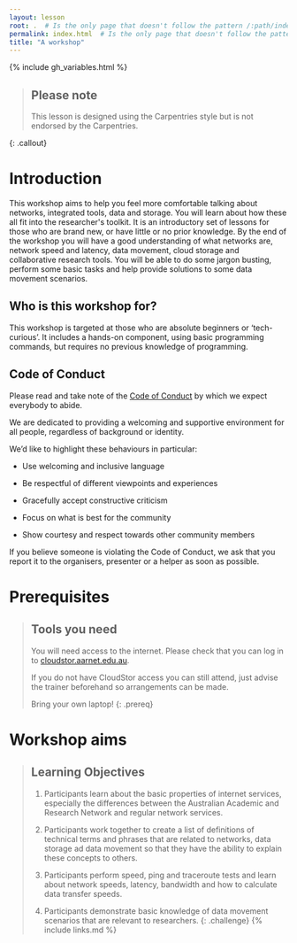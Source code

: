 ```yaml
---
layout: lesson
root: .  # Is the only page that doesn't follow the pattern /:path/index.html
permalink: index.html  # Is the only page that doesn't follow the pattern /:path/index.html
title: "A workshop"
---
```

{% include gh_variables.html %}

> ## Please note
>
> This lesson is designed using the Carpentries style but is not endorsed by the Carpentries.
>
{: .callout}

# Introduction

This workshop aims to help you feel more comfortable talking about networks,
integrated tools, data and storage.
You will learn about how these all fit into the researcher's toolkit.
It is an introductory set of lessons for those who are brand new, or have little or no
 prior knowledge.
By the end of the workshop you will have a good understanding of what networks are,
 network speed and latency, data movement, cloud storage and collaborative research tools.
 You will be able to do some jargon busting, perform some basic tasks and help provide
  solutions to some data movement scenarios.

## Who is this workshop for?

This workshop is targeted at those who are absolute beginners or ‘tech-curious’. It includes a hands-on component, using basic programming commands, but requires no previous knowledge of programming.

## Code of Conduct 

Please read and take note of the [Code of Conduct](https://docs.carpentries.org/topic_folders/policies/code-of-conduct.html) by which we expect everybody to abide.

We are dedicated to providing a welcoming and supportive environment for all people, regardless of background or identity.

We’d like to highlight these behaviours in particular:


* Use welcoming and inclusive language

* Be respectful of different viewpoints and experiences

* Gracefully accept constructive criticism

* Focus on what is best for the community

* Show courtesy and respect towards other community members


If you believe someone is violating the Code of Conduct, we ask that you report it to the organisers, presenter or a helper as soon as possible. 

# Prerequisites

>## Tools you need
>
>You will need access to the internet. Please check that you can log in to [cloudstor.aarnet.edu.au](https://cloudstor.aarnet.edu.au).
>
>If you do not have CloudStor access you can still attend, just advise the trainer beforehand so arrangements can be made.
>
>Bring your own laptop!
{: .prereq}

# Workshop aims

>## Learning Objectives
>
>1. Participants learn about the basic properties of internet services, especially the differences between the Australian Academic and Research Network and regular network services.
>
>2. Participants work together to create a list of definitions of technical terms and phrases that are related to networks, data storage ad data movement so that they have the ability to explain these concepts to others.
>2. Participants perform speed, ping and traceroute tests and learn about network speeds, latency, bandwidth and how to calculate data transfer speeds.
>
>3. Participants demonstrate basic knowledge of data movement scenarios that are relevant to researchers.
{: .challenge}
{% include links.md %}
